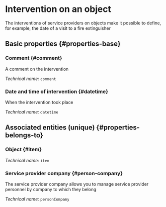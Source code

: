 # Intervention on an object
<!--- THIS FILE IS GENERATED PLEASE DO NOT EDIT IT DIRECTLY --->

The interventions of service providers on objects make it possible to define, for example, the date of a visit to a fire extinguisher

<OH code="personCompanyToItem"/>


## Basic properties {#properties-base}

### Comment {#comment}

A comment on the intervention

*Technical name:* ```comment```
<PH code="personCompanyToItem:comment"/>

### Date and time of intervention {#datetime}

When the intervention took place

*Technical name:* ```datetime```
<PH code="personCompanyToItem:datetime"/>


## Associated entities (unique) {#properties-belongs-to}

### Object {#item}



*Technical name:* ```item```
<PH code="personCompanyToItem:item"/>

### Service provider company {#person-company}

The service provider company allows you to manage service provider personnel by company to which they belong

*Technical name:* ```personCompany```
<PH code="personCompanyToItem:personCompany"/>





